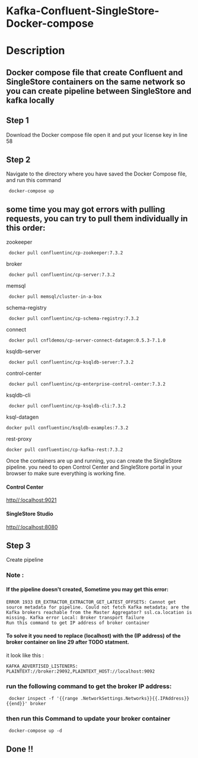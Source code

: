 # Kafka-Confluent-SingleStore-Docker-compose

# Description 
## Docker compose file that create Confluent and SingleStore containers on the same network so you can create pipeline between SingleStore and kafka locally 

## Step 1
Download the Docker compose file
open it and put your license key in line 58
## Step 2
Navigate to the directory where you have saved the Docker Compose file, 
and run this command 
```
 docker-compose up
```
## some time you may got errors with pulling requests, you can try to pull them individually in this order:

zookeeper
```
 docker pull confluentinc/cp-zookeeper:7.3.2
```
broker
```
 docker pull confluentinc/cp-server:7.3.2
```
memsql
```
 docker pull memsql/cluster-in-a-box
```
schema-registry
```
 docker pull confluentinc/cp-schema-registry:7.3.2
```
connect
```
 docker pull cnfldemos/cp-server-connect-datagen:0.5.3-7.1.0
```
ksqldb-server
```
 docker pull confluentinc/cp-ksqldb-server:7.3.2
```
control-center
```
 docker pull confluentinc/cp-enterprise-control-center:7.3.2
```
ksqldb-cli
```
 docker pull confluentinc/cp-ksqldb-cli:7.3.2
```
ksql-datagen
```
docker pull confluentinc/ksqldb-examples:7.3.2
```
rest-proxy
```
docker pull confluentinc/cp-kafka-rest:7.3.2
```
Once the containers are up and running, you can create the SingleStore pipeline.
you need to open Control Center and SingleStore portal in your browser to make sure everything is working fine.
#### Control Center

[http//:localhost:9021](http://localhost:9021/)

#### SingleStore Studio
[http//:localhost:8080](http://localhost:8080/)

## Step 3 
Create pipeline 


### Note :
#### If the pipeline doesn't created, Sometime you may get this error:
```
ERROR 1933 ER_EXTRACTOR_EXTRACTOR_GET_LATEST_OFFSETS: Cannot get source metadata for pipeline. Could not fetch Kafka metadata; are the Kafka brokers reachable from the Master Aggregator? ssl.ca.location is missing. Kafka error Local: Broker transport failure
Run this command to get IP address of broker container
```
#### To solve it you need to replace (localhost) with the (IP address) of the broker container on line 29 after TODO statment.
it look like this :
```
KAFKA_ADVERTISED_LISTENERS: PLAINTEXT://broker:29092,PLAINTEXT_HOST://localhost:9092
```
### run the following command to get the broker IP address:
```
 docker inspect -f '{{range .NetworkSettings.Networks}}{{.IPAddress}}{{end}}' broker
```

### then run this Command to update your broker container 
```
 docker-compose up -d
``` 
## Done !!
